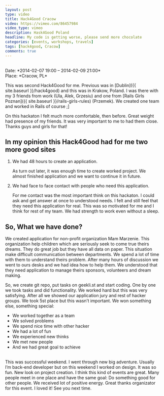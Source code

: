 ```yaml
---
layout: post
type: video
title: Hack4Good Cracow
video: https://vimeo.com/86457984
video_type: vimeo
description: Hask4Good Poland
headline: My code is getting worse, please send more chocolate
categories: [events, workshops, travels]
tags: [hack4good, Cracow]
comments: true
---
```


<br>
Date: *2014-02-07 19:00 – 2014-02-09 21:00*<br>
Place: *Cracow, PL*

This was second Hack4Good for me. Previous was in [Dublin]({{ site.baseurl }}/hack4good) and this was in Krakow, Poland. I was there with my 3 friends from work (Ula, Alek, Grzesiu) and one from [Rails Girls Poznan]({{ site.baseurl }}/rails-girls-rules) (Przemek). We created one team and worked in Rails of course ;]

On this hackaton I felt much more comfortable, then before. Great weight had presence of my friends. It was very important to me to had them close. Thanks guys and girls for that!

## In my opinion this Hack4Good had for me two more good sites

1. We had 48 hours to create an application.

    As turn out later, it was enough time to create worked project. We almost finished application and we want to continue it in future.

2. We had face to face contact with people who need this application.

    For me contact was the most important think on this hackaton. I could ask and get answer at once to understood needs. I felt and still feel that they need this application for real. This was so motivated for me and I think for rest of my team. We had strength to work even without a sleep.

## So, What we have done?

We created application for non-profit organization Mam Marzenie. This organization help children which are seriously seek to come true theirs dreams. They do great job but they have all data on paper. This situation make difficult communication between departments.
We spend a lot of time with them to understand theirs problem. After many hours of discussion we went to ours desks and we had idea how to help them. We understood that they need application to manage theirs sponsors, volunteers and dream making.

So, we create git repo, put tasks on geekli.st and start coding. One by one we took tasks and did functionality. We worked hard but this was very satisfying. After all we showed our application jury and rest of hacker groups. We took 5st place but this wasn’t important. We won something else, something special:

- We worked together as a team
- We solved problems
- We spend nice time with other hacker
- We had a lot of fun
- We experienced new thinks
- We met new people
- And we had great goal to achieve

<br>
This was successful weekend. I went through new big adventure. Usually I’m back-end developer but on this weekend I worked on design. It was so fun. New look on project creation. I think this kind of events are great. Many people meet in one place and have the same goal: Do something good for other people. We received lot of positive energy. Great thanks organizator for this event. I loved it! See you next time.

